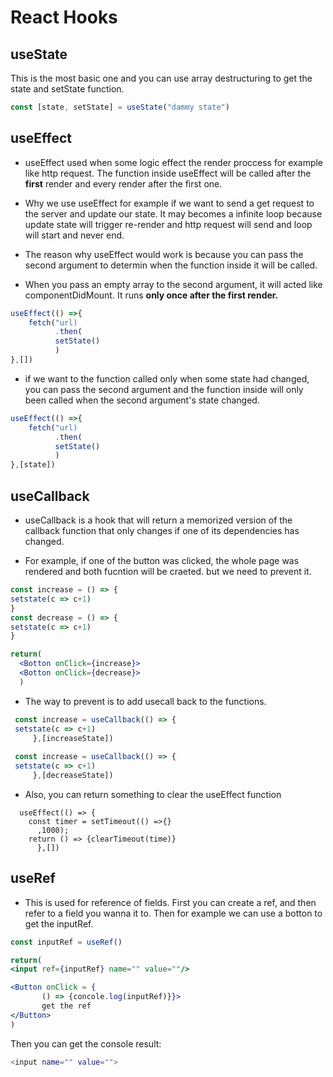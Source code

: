 # React Hooks

  ## useState
  This is the most basic one and you can use array destructuring to get the state and setState function.
  ```javascript
  const [state, setState] = useState("dammy state")
  ```
  
  ## useEffect
 - useEffect used when some logic effect the render proccess for example like http request. The function inside useEffect will be called after the **first** render and every render after the first one.
  
 - Why we use useEffect for example if we want to send a get request to the server and update our state. It may becomes a infinite loop because update state will trigger re-render and http request will send and loop will start and never end.

 - The reason why useEffect would work is because you can pass the second argument to determin when the function inside it will be called.

 - When you pass an empty array to the second argument, it will acted like componentDidMount. It runs **only once after the first render.**
  
```javascript
useEffect(() =>{
    fetch("url)
          .then(
          setState()
          )
},[])
```
- if we want to the function called only when some state had changed, you can pass the second argument and the function inside will only been called when the second argument's state changed. 

```javascript
useEffect(() =>{
    fetch("url)
          .then(
          setState()
          )
},[state])
```

  ## useCallback
  
  - useCallback is a hook that will return a memorized version of the callback function that only changes if one of its dependencies has changed.
  
  - For example, if one of the button was clicked, the whole page was rendered and both fucntion will be craeted. but we need to prevent it. 
  
  
 ```jsx
 const increase = () => {
 setstate(c => c+1)
 }
 const decrease = () => {
 setstate(c => c+1)
 }
 
 return(
   <Botton onClick={increase}>
   <Botton onClick={decrease}>
   )
 ```
 
 - The way to prevent is to add usecall back to the functions.
  ```jsx
   const increase = useCallback(() => {
   setstate(c => c+1)
       },[increaseState])
       
   const increase = useCallback(() => {
   setstate(c => c+1)
       },[decreaseState])
   ```
   
  - Also, you can return something to clear the useEffect function
  ```javasccript
    useEffect(() => {
      const timer = setTimeout(() =>{}
        ,1000);
      return () => {clearTimeout(time)}
        },[])
  ```
   ## useRef
  - This is used for reference of fields. First you can create a ref, and then refer to a field you wanna it to. Then for example we can use a botton to get the inputRef.
  
   ```jsx
   const inputRef = useRef()
   
   return(
   <input ref={inputRef} name="" value=""/>
   
   <Button onClick = {
          () => {concole.log(inputRef)}}>
          get the ref
   </Button>
   )

   ```
   Then you can get the console result:
   ```bash
   <input name="" value="">
   ```
